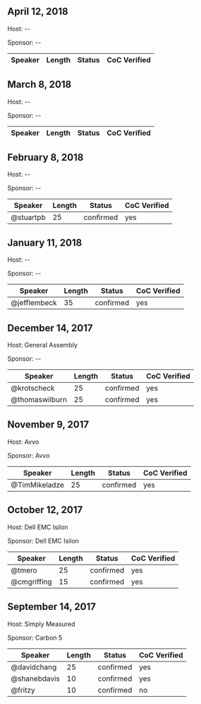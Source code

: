 ## April 12, 2018
[]()

Host: --

Sponsor: --

Speaker | Length | Status | CoC Verified
--- | --- | --- | ---

## March 8, 2018
[]()

Host: --

Sponsor: --

Speaker | Length | Status | CoC Verified
--- | --- | --- | ---

## February 8, 2018
[]()

Host: --

Sponsor: --

Speaker | Length | Status | CoC Verified
--- | --- | --- | ---
@stuartpb | 25 | confirmed | yes

## January 11, 2018
[]()

Host: --

Sponsor: --

Speaker | Length | Status | CoC Verified
--- | --- | --- | ---
@jefflembeck | 35 | confirmed | yes

## December 14, 2017
[]()

Host: General Assembly

Sponsor: --

Speaker | Length | Status | CoC Verified
--- | --- | --- | ---
@krotscheck | 25 | confirmed | yes
@thomaswilburn | 25 | confirmed | yes

## November 9, 2017
[]()

Host: Avvo

Sponsor: Avvo

Speaker | Length | Status | CoC Verified
--- | --- | --- | ---
@TimMikeladze | 25 | confirmed | yes


## October 12, 2017
[]()

Host: Dell EMC Isilon

Sponsor: Dell EMC Isilon

Speaker | Length | Status | CoC Verified
--- | --- | --- | ---
@tmero | 25 | confirmed | yes
@cmgriffing | 15 | confirmed | yes

## September 14, 2017
[]()

Host: Simply Measured

Sponsor: Carbon 5

Speaker | Length | Status | CoC Verified
--- | --- | --- | ---
@davidchang | 25 | confirmed | yes
@shanebdavis | 10 | confirmed | yes
@fritzy | 10 | confirmed | no

